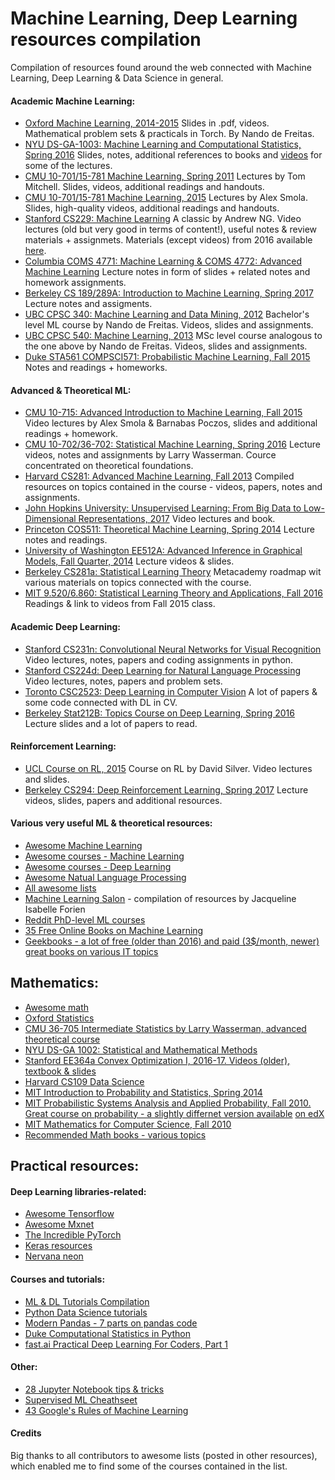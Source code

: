 # Machine Learning, Deep Learning resources compilation
Compilation of resources found around the web connected with Machine Learning, Deep Learning &amp; Data Science in general.


#### Academic Machine Learning:

* [Oxford Machine Learning, 2014-2015](https://www.cs.ox.ac.uk/people/nando.defreitas/machinelearning/)
  Slides in .pdf, videos. Mathematical problem sets & practicals in Torch. By Nando de Freitas.
* [NYU DS-GA-1003: Machine Learning and Computational Statistics, Spring 2016](http://davidrosenberg.github.io/ml2016/#home)
  Slides, notes, additional references to books and [videos](https://www.youtube.com/channel/UCjxoi1kA0twXJsVnIq2vMHA/videos) for some of the lectures.
* [CMU 10-701/15-781 Machine Learning, Spring 2011](http://www.cs.cmu.edu/~tom/10701_sp11/)
   Lectures by Tom Mitchell. Slides, videos, additional readings and handouts.
* [CMU 10-701/15-781 Machine Learning, 2015](http://www.cs.cmu.edu/~tom/10701_sp11/)
   Lectures by Alex Smola. Slides, high-quality videos, additional readings and handouts.
* [Stanford CS229: Machine Learning](https://see.stanford.edu/Course/CS229) 
  A classic by Andrew NG. Video lectures (old but very good in terms of content!), useful notes & review materials + assignmets.
  Materials (except videos) from 2016 available [here](http://cs229.stanford.edu/).
* [Columbia COMS 4771: Machine Learning & COMS 4772: Advanced Machine Learning](http://www.cs.columbia.edu/learning/courses.html)
  Lecture notes in form of slides + related notes and homework assignments.
* [Berkeley CS 189/289A: Introduction to Machine Learning, Spring 2017](https://people.eecs.berkeley.edu/~jrs/189/)
  Lecture notes and assigments.
* [UBC CPSC 340: Machine Learning and Data Mining, 2012](http://www.cs.ubc.ca/~nando/340-2012/index.php)
  Bachelor's level ML course by Nando de Freitas. Videos, slides and assignments.
* [UBC CPSC 540: Machine Learning, 2013](http://www.cs.ubc.ca/~nando/540-2013/index.html)
  MSc level course analogous to the one above by Nando de Freitas. Videos, slides and assignments.
* [Duke STA561 COMPSCI571: Probabilistic Machine Learning, Fall 2015](http://www2.stat.duke.edu/~sayan/561/2015/)
  Notes and readings + homeworks.
  
  
  
#### Advanced & Theoretical ML:
* [CMU 10-715: Advanced Introduction to Machine Learning, Fall 2015](http://www.cs.cmu.edu/~bapoczos/Classes/ML10715_2015Fall/)
  Video lectures by Alex Smola & Barnabas Poczos, slides and additional readings + homework. 
* [CMU 10-702/36-702: Statistical Machine Learning, Spring 2016](http://www.stat.cmu.edu/~larry/=sml/)
  Lecture videos, notes and assignments by Larry Wasserman. Cource concentrated on theoretical foundations.
* [Harvard CS281: Advanced Machine Learning, Fall 2013](http://www.seas.harvard.edu/courses/cs281/)
  Compiled resources on topics contained in the course - videos, papers, notes and assignments.
* [John Hopkins University: Unsupervised Learning: From Big Data to Low-Dimensional Representations, 2017](http://www.vision.jhu.edu/teaching/learning/learning17/)
  Video lectures and book.
* [Princeton COS511: Theoretical Machine Learning, Spring 2014](https://www.cs.princeton.edu/courses/archive/spring14/cos511/index.html)
  Lecture notes and readings.
* [University of Washington EE512A: Advanced Inference in Graphical Models, Fall Quarter, 2014](http://j.ee.washington.edu/~bilmes/classes/ee512a_fall_2014/index.html)
  Lecture videos & slides.
* [Berkeley CS281a: Statistical Learning Theory](https://metacademy.org/roadmaps/cjrd/cs281a)
  Metacademy roadmap wit various materials on topics connected with the course.
* [MIT 9.520/6.860: Statistical Learning Theory and Applications, Fall 2016](http://www.mit.edu/~9.520/fall16/)
  Readings & link to videos from Fall 2015 class.


#### Academic Deep Learning:

* [Stanford CS231n: Convolutional Neural Networks for Visual Recognition](http://cs231n.stanford.edu/)
  Video lectures, notes, papers and coding assignments in python.
* [Stanford CS224d: Deep Learning for Natural Language Processing](http://cs224d.stanford.edu/syllabus.html)
  Video lectures, notes, papers and problem sets.
* [Toronto CSC2523: Deep Learning in Computer Vision](http://www.cs.utoronto.ca/~fidler/teaching/2015/CSC2523.html)
  A lot of papers & some code connected with DL in CV.
* [Berkeley Stat212B: Topics Course on Deep Learning, Spring 2016](https://github.com/joanbruna/stat212b)
  Lecture slides and a lot of papers to read.

#### Reinforcement Learning:

* [UCL Course on RL, 2015](http://www0.cs.ucl.ac.uk/staff/D.Silver/web/Teaching.html)
  Course on RL by David Silver. Video lectures and slides.
* [Berkeley CS294: Deep Reinforcement Learning, Spring 2017](http://rll.berkeley.edu/deeprlcourse/)
  Lecture videos, slides, papers and additional resources.
  
  
#### Various very useful ML & theoretical resources:

* [Awesome Machine Learning](https://github.com/josephmisiti/awesome-machine-learning)
* [Awesome courses - Machine Learning](https://github.com/prakhar1989/awesome-courses#machine-learning)
* [Awesome courses - Deep Learning](https://github.com/ChristosChristofidis/awesome-deep-learning)
* [Awesome Natual Language Processing](https://github.com/keon/awesome-nlp)
* [All awesome lists](https://github.com/sindresorhus/awesome)
* [Machine Learning Salon](http://www.machinelearningsalon.org/index.html) - compilation of resources by Jacqueline Isabelle Forien
* [Reddit PhD-level ML courses](https://www.reddit.com/r/MachineLearning/comments/51qhc8/phdlevel_courses/)
* [35 Free Online Books on Machine Learning](https://dzone.com/articles/35-free-online-books-machine)
* [Geekbooks - a lot of free (older than 2016) and paid (3$/month, newer) great books on various IT topics](https://www.geekbooks.me/)

## Mathematics: 

* [Awesome math](https://github.com/rossant/awesome-math)
* [Oxford Statistics](http://www.stats.ox.ac.uk/~reinert/)
* [CMU 36-705 Intermediate Statistics by Larry Wasserman, advanced theoretical course](http://www.stat.cmu.edu/~larry/=stat705/)
* [NYU DS-GA 1002: Statistical and Mathematical Methods](http://www.cims.nyu.edu/~cfgranda/pages/DSGA1002_fall15/index.html)
* [Stanford EE364a Convex Optimization I, 2016-17. Videos (older), textbook & slides](http://stanford.edu/class/ee364a/)
* [Harvard CS109 Data Science](http://cs109.github.io/2015/)
* [MIT Introduction to Probability and Statistics, Spring 2014](https://ocw.mit.edu/courses/mathematics/18-05-introduction-to-probability-and-statistics-spring-2014/)
* [MIT Probabilistic Systems Analysis and Applied Probability, Fall 2010. Great course on probability - a slightly differnet version available](https://ocw.mit.edu/courses/electrical-engineering-and-computer-science/6-041-probabilistic-systems-analysis-and-applied-probability-fall-2010/) [on edX](https://www.edx.org/course/introduction-probability-science-mitx-6-041x-2)
* [MIT Mathematics for Computer Science, Fall 2010](https://ocw.mit.edu/courses/electrical-engineering-and-computer-science/6-042j-mathematics-for-computer-science-fall-2010/index.htm)
* [Recommended Math books - various topics](https://mathblog.com/mathematics-books/)



## Practical resources:

#### Deep Learning libraries-related:

* [Awesome Tensorflow](https://github.com/jtoy/awesome-tensorflow)
* [Awesome Mxnet](https://github.com/dmlc/mxnet/blob/master/example/README.md)
* [The Incredible PyTorch](https://github.com/ritchieng/the-incredible-pytorch)
* [Keras resources](https://github.com/fchollet/keras-resources/blob/master/README.md)
* [Nervana neon](https://github.com/NervanaSystems/neon)

#### Courses and tutorials:

* [ML & DL Tutorials Compilation](https://github.com/ujjwalkarn/Machine-Learning-Tutorials)
* [Python Data Science tutorials](https://github.com/ujjwalkarn/DataSciencePython)
* [Modern Pandas - 7 parts on pandas code](https://tomaugspurger.github.io/modern-1.html)
* [Duke Computational Statistics in Python](https://people.duke.edu/~ccc14/sta-663/index.html)
* [fast.ai Practical Deep Learning For Coders, Part 1](http://course.fast.ai/index.html)

#### Other:

* [28 Jupyter Notebook tips & tricks](https://www.dataquest.io/blog/jupyter-notebook-tips-tricks-shortcuts/)
* [Supervised ML Cheathseet](https://github.com/rcompton/ml_cheat_sheet/blob/master/supervised_learning.ipynb)
* [43 Google's Rules of Machine Learning](https://github.com/thundergolfer/google-rules-of-machine-learning)





#### Credits

Big thanks to all contributors to awesome lists (posted in other resources), which enabled me to find some of the courses contained in the list.

